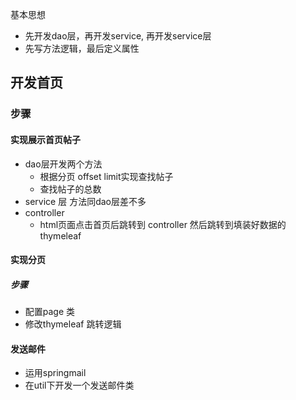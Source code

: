基本思想

- 先开发dao层，再开发service, 再开发service层
- 先写方法逻辑，最后定义属性                                       

## 开发首页

### 步骤

#### 实现展示首页帖子

- dao层开发两个方法
    - 根据分页 offset limit实现查找帖子
    - 查找帖子的总数
- service 层 方法同dao层差不多
- controller
    - html页面点击首页后跳转到 controller  然后跳转到填装好数据的thymeleaf

#### 实现分页

##### 步骤 

- 配置page 类
- 修改thymeleaf 跳转逻辑

#### 

#### 发送邮件

- 运用springmail
- 在util下开发一个发送邮件类